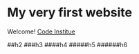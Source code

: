 # My very first website

Welcome! [Code Institue](http://codeinstitute.net)

##h2
###h3
####h4
#####h5
######h6
